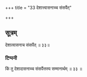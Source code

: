 +++
title = "33 देशात्त्वासनाच्च संसर्पेत्"

+++
## सूत्रम्
देशात्वासनाच संसर्पेत् ॥ ३३॥  
### टिप्पनी
किं तु देशादासनाच्च संसर्पेत्तस्य सम्मानार्थम् ॥ ३३ ॥
